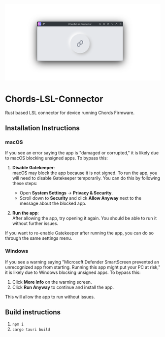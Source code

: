 ![Chords LSL Connector](app.png)
# Chords-LSL-Connector
Rust based LSL connector for device running Chords Firmware.

## Installation Instructions
### macOS  
If you see an error saying the app is "damaged or corrupted," it is likely due to macOS blocking unsigned apps. To bypass this:

1. **Disable Gatekeeper**:  
   macOS may block the app because it is not signed. To run the app, you will need to disable Gatekeeper temporarily. You can do this by following these steps:
   - Open **System Settings** → **Privacy & Security**.
   - Scroll down to **Security** and click **Allow Anyway** next to the message about the blocked app.

2. **Run the app**:  
   After allowing the app, try opening it again. You should be able to run it without further issues.

If you want to re-enable Gatekeeper after running the app, you can do so through the same settings menu.

### Windows  
If you see a warning saying "Microsoft Defender SmartScreen prevented an unrecognized app from starting. Running this app might put your PC at risk," it is likely due to Windows blocking unsigned apps. To bypass this:

1. Click **More Info** on the warning screen.
2. Click **Run Anyway** to continue and install the app.

This will allow the app to run without issues.

## Build instructions

1. `npm i`
2. `cargo tauri build`